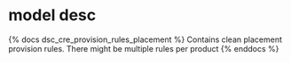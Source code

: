 # model desc

{% docs dsc_cre_provision_rules_placement %}
Contains clean placement provision rules. There might be multiple rules per product
{% enddocs %}
